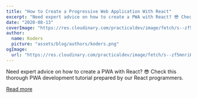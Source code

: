 ```yaml
---
title: "How to Create a Progressive Web Application With React"
excerpt: "Need expert advice on how to create a PWA with React? 😎 Check this thorough PWA development tutorial prepared by our React programmers."
date: "2020-08-13"
coverImage: "https://res.cloudinary.com/practicaldev/image/fetch/s--zf5mnriH--/c_imagga_scale,f_auto,fl_progressive,h_420,q_auto,w_1000/https://dev-to-uploads.s3.amazonaws.com/i/7sh1y79fxjsv0c367076.jpg"
author:
  name: Koders
  picture: "assets/blog/authors/koders.png"
ogImage:
  url: "https://res.cloudinary.com/practicaldev/image/fetch/s--zf5mnriH--/c_imagga_scale,f_auto,fl_progressive,h_420,q_auto,w_1000/https://dev-to-uploads.s3.amazonaws.com/i/7sh1y79fxjsv0c367076.jpg"
---
```


Need expert advice on how to create a PWA with React? 😎 Check this thorough PWA development tutorial prepared by our React programmers.

[Read more](https://dev.to/codicacom/how-to-create-a-progressive-web-application-with-react-539o)
